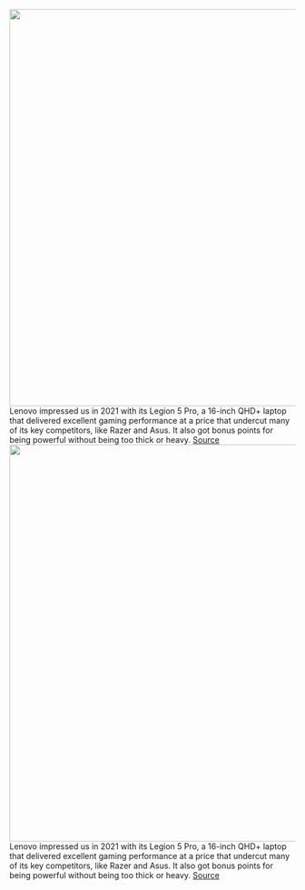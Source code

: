 <img src='https://cdn.vox-cdn.com/thumbor/fqiWWdAXlmDizva5eGbfa-fMGoU=/0x0:2040x1360/1200x800/filters:focal(857x517:1183x843)/cdn.vox-cdn.com/uploads/chorus_image/image/70350374/lenovolegion5pro1.0.jpg' width='700px' /><br/>
Lenovo impressed us in 2021 with its Legion 5 Pro, a 16-inch QHD+ laptop that delivered excellent gaming performance at a price that undercut many of its key competitors, like Razer and Asus. It also got bonus points for being powerful without being too thick or heavy.
<a href='https://www.theverge.com/2022/1/5/22859802/lenovo-legion-5-5i-pro-amd-ryzen-9-intel-12th-gen-rtx-3070-ti-specs-gaming-laptop'> Source <a/><img src='https://cdn.vox-cdn.com/thumbor/fqiWWdAXlmDizva5eGbfa-fMGoU=/0x0:2040x1360/1200x800/filters:focal(857x517:1183x843)/cdn.vox-cdn.com/uploads/chorus_image/image/70350374/lenovolegion5pro1.0.jpg' width='700px' /><br/>
Lenovo impressed us in 2021 with its Legion 5 Pro, a 16-inch QHD+ laptop that delivered excellent gaming performance at a price that undercut many of its key competitors, like Razer and Asus. It also got bonus points for being powerful without being too thick or heavy.
<a href='https://www.theverge.com/2022/1/5/22859802/lenovo-legion-5-5i-pro-amd-ryzen-9-intel-12th-gen-rtx-3070-ti-specs-gaming-laptop'> Source <a/>